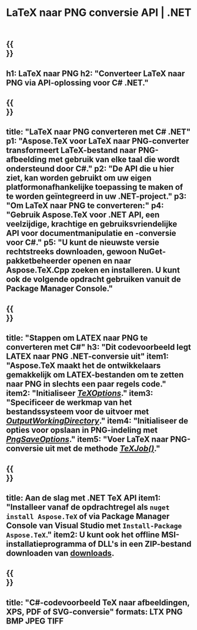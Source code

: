 ﻿---
translation: true
template: /_templates/_conversion-child-net.md
title: LaTeX naar PNG conversie API | .NET
description: LaTeX naar PNG-conversiefunctionaliteit. Integreer deze on-premise .NET-bibliotheek in uw project of gebruik platformonafhankelijke applicaties om LaTeX naar PNG te converteren.
keywords: latex naar png api-net, latex2png integreer c#
url: /net/conversion/latex-to-png/
family: tex
platformtag: net
feature: conversion
informat: LATEX
outformat: PNG
otherformats: BMP JPEG TIFF PDF SVG XPS
---

{{<section banner>}}
---
h1: LaTeX naar PNG
h2: "Converteer LaTeX naar PNG via API-oplossing voor C# .NET."
---

{{<section overview>}}
---
title: "LaTeX naar PNG converteren met C# .NET"
p1: "Aspose.TeX voor LaTeX naar PNG-converter transformeert LaTeX-bestand naar PNG-afbeelding met gebruik van elke taal die wordt ondersteund door C#."
p2: "De API die u hier ziet, kan worden gebruikt om uw eigen platformonafhankelijke toepassing te maken of te worden geïntegreerd in uw .NET-project."
p3: "Om LaTeX naar PNG te converteren:"
p4: "Gebruik Aspose.TeX voor .NET API, een veelzijdige, krachtige en gebruiksvriendelijke API voor documentmanipulatie en -conversie voor C#."
p5: "U kunt de nieuwste versie rechtstreeks downloaden, gewoon NuGet-pakketbeheerder openen en naar Aspose.TeX.Cpp zoeken en installeren. U kunt ook de volgende opdracht gebruiken vanuit de Package Manager Console."
---

{{<section feature1>}}
---
title: "Stappen om LATEX naar PNG te converteren met C#"
h3: "Dit codevoorbeeld legt LATEX naar PNG .NET-conversie uit"
item1: "Aspose.TeX maakt het de ontwikkelaars gemakkelijk om LATEX-bestanden om te zetten naar PNG in slechts een paar regels code."
item2: "Initialiseer [*TeXOptions*](https://reference.aspose.com/tex/net/aspose.tex/texoptions/)."
item3: "Specificeer de werkmap van het bestandssysteem voor de uitvoer met [*OutputWorkingDirectory*](https://reference.aspose.com/tex/net/aspose.tex/texoptions/outputworkingdirectory/)."
item4: "Initialiseer de opties voor opslaan in PNG-indeling met [*PngSaveOptions*](https://reference.aspose.com/tex/net/aspose.tex.presentation.image/pngsaveoptions/)."
item5: "Voer LaTeX naar PNG-conversie uit met de methode [*TeXJob()*](https://reference.aspose.com/tex/net/aspose.tex/texjob/)."
---

{{<section feature2>}}
---
title: Aan de slag met .NET TeX API
item1: "Installeer vanaf de opdrachtregel als ```nuget install Aspose.TeX``` of via Package Manager Console van Visual Studio met ```Install-Package Aspose.TeX```."
item2: U kunt ook het offline MSI-installatieprogramma of DLL's in een ZIP-bestand downloaden van [downloads](https://downloads.aspose.com/tex/net).
---

{{<section widget>}}
---
title: "C#-codevoorbeeld TeX naar afbeeldingen, XPS, PDF of SVG-conversie"
formats: LTX PNG BMP JPEG TIFF
---